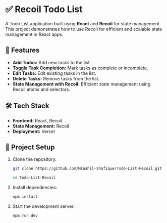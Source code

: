 # ✅ Recoil Todo List

A Todo List application built using **React** and **Recoil** for state management. This project demonstrates how to use Recoil for efficient and scalable state management in React apps.

## 🚀 Features

- **Add Todos:** Add new tasks to the list.
- **Toggle Task Completion:** Mark tasks as complete or incomplete.
- **Edit Tasks:** Edit existing tasks in the list.
- **Delete Tasks:** Remove tasks from the list.
- **State Management with Recoil:** Efficient state management using Recoil atoms and selectors.

## 🛠️ Tech Stack

- **Frontend:** React, Recoil
- **State Management:** Recoil
- **Deployment:** Vercel

## 📂 Project Setup

1. Clone the repository:
   ```bash
   git clone https://github.com/Minahil-Shafique/Todo-List-Recoil.git
   ```
   ```bash
   cd Todo-List-Recoil
   ```

2. Install dependencies:
   ```bash
   npm install
   ```

3. Start the development server:
   ```bash
   npm run dev
   ```


